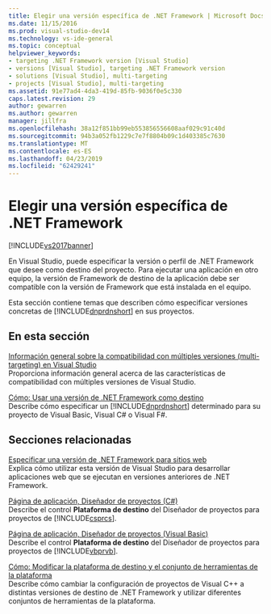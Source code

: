 ```yaml
---
title: Elegir una versión específica de .NET Framework | Microsoft Docs
ms.date: 11/15/2016
ms.prod: visual-studio-dev14
ms.technology: vs-ide-general
ms.topic: conceptual
helpviewer_keywords:
- targeting .NET Framework version [Visual Studio]
- versions [Visual Studio], targeting .NET Framework version
- solutions [Visual Studio], multi-targeting
- projects [Visual Studio], multi-targeting
ms.assetid: 91e77ad4-4da3-419d-85fb-9036f0e5c330
caps.latest.revision: 29
author: gewarren
ms.author: gewarren
manager: jillfra
ms.openlocfilehash: 38a12f851bb99eb553856556608aaf029c91c40d
ms.sourcegitcommit: 94b3a052fb1229c7e7f8804b09c1d403385c7630
ms.translationtype: MT
ms.contentlocale: es-ES
ms.lasthandoff: 04/23/2019
ms.locfileid: "62429241"
---
```

# <a name="targeting-a-specific-net-framework-version"></a>Elegir una versión específica de .NET Framework
[!INCLUDE[vs2017banner](../includes/vs2017banner.md)]

En Visual Studio, puede especificar la versión o perfil de .NET Framework que desee como destino del proyecto. Para ejecutar una aplicación en otro equipo, la versión de Framework de destino de la aplicación debe ser compatible con la versión de Framework que está instalada en el equipo.  
  
 Esta sección contiene temas que describen cómo especificar versiones concretas de [!INCLUDE[dnprdnshort](../includes/dnprdnshort-md.md)] en sus proyectos.  
  
## <a name="in-this-section"></a>En esta sección  
 [Información general sobre la compatibilidad con múltiples versiones (multi-targeting) en Visual Studio](../ide/visual-studio-multi-targeting-overview.md)  
 Proporciona información general acerca de las características de compatibilidad con múltiples versiones de Visual Studio.  
  
 [Cómo: Usar una versión de .NET Framework como destino](../ide/how-to-target-a-version-of-the-dotnet-framework.md)  
 Describe cómo especificar un [!INCLUDE[dnprdnshort](../includes/dnprdnshort-md.md)] determinado para su proyecto de Visual Basic, Visual C# o Visual F#.  
  
## <a name="related-sections"></a>Secciones relacionadas  
 [Especificar una versión de .NET Framework para sitios web](http://msdn.microsoft.com/library/8b8145a9-62f6-4fc4-8a83-47b0487cbe76)  
 Explica cómo utilizar esta versión de Visual Studio para desarrollar aplicaciones web que se ejecutan en versiones anteriores de .NET Framework.  
  
 [Página de aplicación, Diseñador de proyectos (C#)](../ide/reference/application-page-project-designer-csharp.md)  
 Describe el control **Plataforma de destino** del Diseñador de proyectos para proyectos de [!INCLUDE[csprcs](../includes/csprcs-md.md)].  
  
 [Página de aplicación, Diseñador de proyectos (Visual Basic)](../ide/reference/application-page-project-designer-visual-basic.md)  
 Describe el control **Plataforma de destino** del Diseñador de proyectos para proyectos de [!INCLUDE[vbprvb](../includes/vbprvb-md.md)].  
  
 [Cómo: Modificar la plataforma de destino y el conjunto de herramientas de la plataforma](http://msdn.microsoft.com/library/031b1d54-e6e1-4da7-9868-3e75a87d9ffe)  
 Describe cómo cambiar la configuración de proyectos de Visual C++ a distintas versiones de destino de .NET Framework y utilizar diferentes conjuntos de herramientas de la plataforma.
